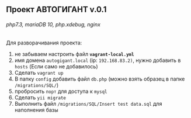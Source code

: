 ## Проект АВТОГИГАНТ v.0.1

###### _php7.3, mariaDB 10, php.xdebug, nginx_

Для разворачивания проекта:  
1) не забываем настроить файл **`vagrant-local.yml`**  
2) имя домена `autogigant.local` (ip: `192.168.83.2)`, нужно добавить в `hosts` (Если само не добавилось)
3) Сделать `vagrant up`
4) В папку `config` добавить файл `db.php` (можно взять образец в папке `/migrations/SQL/`)
5) пробросить `порт` для доступа к `mysql`  
6) Сделать `yii migrate`
7) Выполнить файл `/migrations/SQL/Insert test data.sql` для наполнения базы

